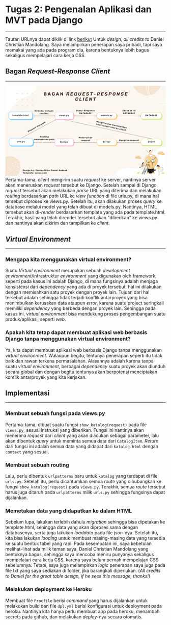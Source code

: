 # Tugas 2: Pengenalan Aplikasi dan MVT pada Django
---
Tautan URLnya dapat diklik di link [berikut](https://tugas2pbpjoshuanadeak.herokuapp.com/katalog/)
Untuk _design_, _all credits to_ Daniel Christian Mandolang. Saya melampirkan penerapan saya pribadi, tapi saya memakai yang ada pada program dia, karena bentuknya lebih bagus sekaligus mempelajari cara kerja CSS.

## Bagan _Request-Response Client_
---
![](../katalog/bagan.png?raw=true)
Pertama-tama, _client_ mengirim suatu _request_ ke server, nantinya server akan meneruskan _request_ tersebut ke Django. Setelah sampai di Django, _request_ tersebut akan melakukan _parse_ URL yang diterima dan melakukan _routing_ berdasarkan _path_ URL ke _view function_ di file urls.py, di mana hal tersebut diproses ke views.py. Setelah itu, akan dilakukan proses _query_ ke database melalui model yang telah dibuat di models.py. Nantinya, HTML tersebut akan di-_render_ berdasarkan template yang ada pada template.html. Terakhir, hasil yang telah dirender tersebut akan "diberikan" ke views.py dan nantinya akan dikirim dan tampilkan ke _client_.

## _Virtual Environment_
---
### Mengapa kita menggunakan virtual environment?
Suatu _Virtual environment_ merupakan sebuah _development environment_/infrastruktur _environment_ yang digunakan oleh framework, seperti pada kasus ini adalah Django, di mana fungsinya adalah menjaga konsistensi dari _dependency_ yang ada di proyek tersebut, hal ini dilakukan dengan memisahkan satu proyek dengan proyek lain. Tujuan dari hal tersebut adalah sehingga tidak terjadi konflik antarproyek yang bisa menimbulkan kerusakan data ataupun _error_, karena suatu project seringkali memiliki _dependency_ yang berbeda dengan proyek lain. Sehingga pada kasus ini, _virtual environment_ bisa mendukung proses pengembangan suatu produk/aplikasi, seperti _web_.
### Apakah kita tetap dapat membuat aplikasi web berbasis Django tanpa menggunakan virtual environment?
Ya, kita dapat membuat aplikasi web berbasis Django tanpa menggunakan _virtual environment_. Walaupun begitu, tentunya penerapan seperti itu tidak baik dan rawan terkena permasalahan. Alasannya adalah karena tanpa suatu _virtual environment_, berbagai _dependency_ suatu proyek akan diunduh secara global dan dengan begitu tentunya akan berpotensi menciptakan konflik antarproyek yang kita kerjakan.

## Implementasi
---
### Membuat sebuah fungsi pada views.py
Pertama-tama, dibuat suatu fungsi `show_katalog(request)` pada file `views.py`, sesuai instruksi yang diberikan. Fungsi ini nantinya akan menerima _request_ dari _client_ yang akan diacukan sebagai parameter, lalu akan dibentuk _query_ untuk meminta semua data dari `CatalogItem`. _Return_ dari fungsi ini adalah semua data yang didapat dari `katalog.html` dengan `context` yang sesuai.
### Membuat sebuah routing
Lalu, perlu dibentuk `urlpatterns` baru untuk `katalog` yang terdapat di file `urls.py`. Setelah itu, perlu dicantumkan semua _route_ yang dihubungkan ke fungsi `show_katalog(request)` pada `views.py`. Terakhir, semua _route_ tersebut harus juga ditaruh pada `urlpatterns` milik `urls.py` sehingga fungsinya dapat dijalankan.
### Memetakan data yang didapatkan ke dalam HTML
Sebelum lupa, lakukan terlebih dahulu _migration_ sehingga bisa dipetakan ke template.html, sehingga data yang akan diproses sama dengan databasenya, serta juga lakukan _loaddata_ pada file json-nya. Setelah itu, kita bisa lakukan _looping_ untuk membuat masing-masing data yang tersedia ke suatu bentuk tabel yang rapi. Pada kesempatan ini, saya kebetulan melihat-lihat ada milik teman saya, Daniel Christian Mandolang yang bentuknya bagus, sehingga saya mencoba meniru punyanya sekaligus mempelajari cara kerja CSS, karena saya belum pernah mempelajari CSS sebelumnya. Tetapi, saya juga melampirkan _logic_ penerapan saya juga pada file txt yang saya sediakan di folder, jika barangkali diperlukan.  (_All credits to Daniel for the great table design, if he sees this message, thanks!_)
### Melakukan deployment ke Heroku
Membuat file `Procfile` berisi _command_ yang harus dijalankan untuk melakukan build dan file `dpl.yml` berisi konfigurasi untuk deployment pada heroku. Nantinya kita hanya perlu membuat app pada heroku, menambah secrets pada github, dan melakukan _deploy_-nya secara otomatis.

